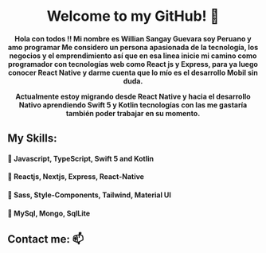 
<div>
  <h1 align=center > Welcome to my GitHub! 👋 </h1>
  <h4 align=center > 
  Hola con todos !! Mi nombre es Willian Sangay Guevara soy Peruano y amo programar 
  Me considero un persona apasionada de la tecnología, los negocios y el emprendimiento así que en esa linea inicie mi camino como programador con tecnologías web como React js y Express, para ya luego conocer React Native y darme cuenta que lo mío es el desarrollo Mobil  sin duda. 

  Actualmente estoy migrando desde React Native y hacia el desarrollo Nativo aprendiendo Swift 5 y Kotlin tecnologías con las me gastaría también poder trabajar en su momento. 
  </h4>

  <h2> My Skills: </h2>
  <div>
    <h4>🌱 <b> Javascript, TypeScript, Swift 5 and Kotlin </b></h4>
    <h4>🌱 <b> Reactjs, Nextjs, Express, React-Native </b></h4>
    <h4>🌱 <b> Sass, Style-Components, Tailwind, Material UI</b></h4>
    <h4>🌱 <b> MySql, Mongo, SqlLite </b></h4>
  </div> 

  <h2> Contact me: 📫 </h2>
  
</div>
